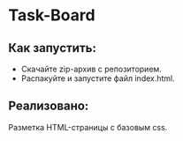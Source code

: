 # Task-Board
## Как запустить:
   - Скачайте zip-архив c репозиторием.
   - Распакуйте и запустите файл index.html.
## Реализовано:
   Разметка HTML-страницы с базовым css.
